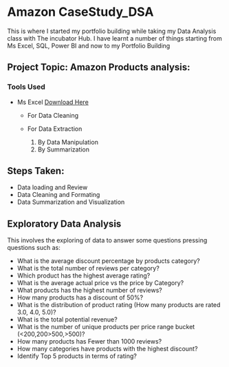 # Amazon CaseStudy_DSA
This is where I started my portfolio building while taking my Data Analysis class with The incubator Hub.
I have learnt a number of things starting from Ms Excel, SQL, Power BI and now to my Portfolio Building

## Project Topic: Amazon Products analysis:

### Tools Used
- Ms Excel [Download Here](https://www.microsoft.com)
  - For Data Cleaning
  - For Data Extraction
    
    1. By Data Manipulation
    2. By Summarization


## Steps Taken:
- Data loading and Review
- Data Cleaning and Formating
- Data Summarization and Visualization

## Exploratory Data Analysis 
This involves the exploring of data to answer some questions pressing questions such as:

 - What is the average discount percentage by products category?
 - What is the total number of reviews per category?
 - Which product has the highest average rating?
 - What is the average actual price vs the price by Category?
 - What products has the highest number of reviews?
 - How many products has a discount of 50%?
 - What is the distribution of product rating (How many products are rated 3.0, 4.0, 5.0)?
 - What is the total potential revenue?
 - What is the number of unique products per price range bucket (<200,200>500,>500)?
 - How many products has Fewer than 1000 reviews?
 - How many categories have products with the highest discount?
 - Identify Top 5 products in terms of rating?	




